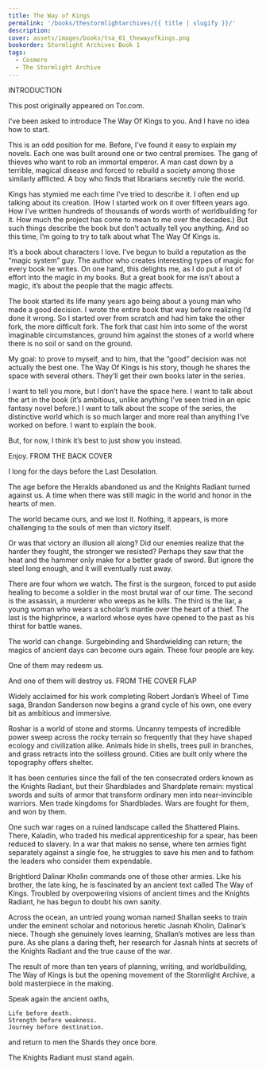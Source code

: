 ```yaml
---
title: The Way of Kings
permalink: '/books/thestormlightarchives/{{ title | slugify }}/'
description:
cover: assets/images/books/tsa_01_thewayofkings.png
bookorder: Stormlight Archives Book 1
tags:
  - Cosmere
  - The Stormlight Archive
---
```


INTRODUCTION

This post originally appeared on Tor.com.

I’ve been asked to introduce The Way Of Kings to you. And I have no idea how to start.

This is an odd position for me. Before, I’ve found it easy to explain my novels. Each one was built around one or two central premises. The gang of thieves who want to rob an immortal emperor. A man cast down by a terrible, magical disease and forced to rebuild a society among those similarly afflicted. A boy who finds that librarians secretly rule the world.

Kings has stymied me each time I’ve tried to describe it. I often end up talking about its creation. (How I started work on it over fifteen years ago. How I’ve written hundreds of thousands of words worth of worldbuilding for it. How much the project has come to mean to me over the decades.) But such things describe the book but don’t actually tell you anything. And so this time, I’m going to try to talk about what The Way Of Kings is.

It’s a book about characters I love. I’ve begun to build a reputation as the “magic system” guy. The author who creates interesting types of magic for every book he writes. On one hand, this delights me, as I do put a lot of effort into the magic in my books. But a great book for me isn’t about a magic, it’s about the people that the magic affects.

The book started its life many years ago being about a young man who made a good decision. I wrote the entire book that way before realizing I’d done it wrong. So I started over from scratch and had him take the other fork, the more difficult fork. The fork that cast him into some of the worst imaginable circumstances, ground him against the stones of a world where there is no soil or sand on the ground.

My goal: to prove to myself, and to him, that the “good” decision was not actually the best one. The Way Of Kings is his story, though he shares the space with several others. They’ll get their own books later in the series.

I want to tell you more, but I don’t have the space here. I want to talk about the art in the book (it’s ambitious, unlike anything I’ve seen tried in an epic fantasy novel before.) I want to talk about the scope of the series, the distinctive world which is so much larger and more real than anything I’ve worked on before. I want to explain the book.

But, for now, I think it’s best to just show you instead.

Enjoy.
FROM THE BACK COVER

I long for the days before the Last Desolation.

The age before the Heralds abandoned us and the Knights Radiant turned against us. A time when there was still magic in the world and honor in the hearts of men.

The world became ours, and we lost it. Nothing, it appears, is more challenging to the souls of men than victory itself.

Or was that victory an illusion all along? Did our enemies realize that the harder they fought, the stronger we resisted? Perhaps they saw that the heat and the hammer only make for a better grade of sword. But ignore the steel long enough, and it will eventually rust away.

There are four whom we watch. The first is the surgeon, forced to put aside healing to become a soldier in the most brutal war of our time. The second is the assassin, a murderer who weeps as he kills. The third is the liar, a young woman who wears a scholar’s mantle over the heart of a thief. The last is the highprince, a warlord whose eyes have opened to the past as his thirst for battle wanes.

The world can change. Surgebinding and Shardwielding can return; the magics of ancient days can become ours again. These four people are key.

One of them may redeem us.

And one of them will destroy us.
FROM THE COVER FLAP

Widely acclaimed for his work completing Robert Jordan’s Wheel of Time saga, Brandon Sanderson now begins a grand cycle of his own, one every bit as ambitious and immersive.

Roshar is a world of stone and storms. Uncanny tempests of incredible power sweep across the rocky terrain so frequently that they have shaped ecology and civilization alike. Animals hide in shells, trees pull in branches, and grass retracts into the soilless ground. Cities are built only where the topography offers shelter.

It has been centuries since the fall of the ten consecrated orders known as the Knights Radiant, but their Shardblades and Shardplate remain: mystical swords and suits of armor that transform ordinary men into near-invincible warriors. Men trade kingdoms for Shardblades. Wars are fought for them, and won by them.

One such war rages on a ruined landscape called the Shattered Plains. There, Kaladin, who traded his medical apprenticeship for a spear, has been reduced to slavery. In a war that makes no sense, where ten armies fight separately against a single foe, he struggles to save his men and to fathom the leaders who consider them expendable.

Brightlord Dalinar Kholin commands one of those other armies. Like his brother, the late king, he is fascinated by an ancient text called The Way of Kings. Troubled by overpowering visions of ancient times and the Knights Radiant, he has begun to doubt his own sanity.

Across the ocean, an untried young woman named Shallan seeks to train under the eminent scholar and notorious heretic Jasnah Kholin, Dalinar’s niece. Though she genuinely loves learning, Shallan’s motives are less than pure. As she plans a daring theft, her research for Jasnah hints at secrets of the Knights Radiant and the true cause of the war.

The result of more than ten years of planning, writing, and worldbuilding, The Way of Kings is but the opening movement of the Stormlight Archive, a bold masterpiece in the making.

Speak again the ancient oaths,

    Life before death.
    Strength before weakness.
    Journey before destination.

and return to men the Shards they once bore.

The Knights Radiant must stand again.
